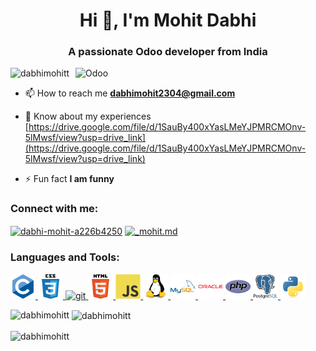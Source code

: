 <h1 align="center">Hi 👋, I'm Mohit Dabhi</h1>
<h3 align="center">A passionate Odoo developer from India</h3>

<img align="right" alt="Odoo" width="400" src="[https://www.google.com/url?sa=i&url=https%3A%2F%2Fwww.sevenstarwebsolutions.com%2Fodoo-development-company%2F&psig=AOvVaw17c3NHgVblpDEE7K-l_cuV&ust=1704099313094000&source=images&cd=vfe&opi=89978449&ved=0CBEQjRxqFwoTCKix5eWmuYMDFQAAAAAdAAAAABAI](https://www.google.com/url?sa=i&url=https%3A%2F%2Faliadosmudancas.com.br%2F%3Fw%3Ddribbble-by-versastock-qq-O85JOFY&psig=AOvVaw2Iaz-sXUG9shKA5MgZp0Ay&ust=1704099779380000&source=images&cd=vfe&opi=89978449&ved=0CBEQjRxqFwoTCPiv-syouYMDFQAAAAAdAAAAABAJ)">

<p align="left"> <img src="https://komarev.com/ghpvc/?username=dabhimohitt&label=Profile%20views&color=0e75b6&style=flat" alt="dabhimohitt" /> </p>

- 📫 How to reach me **dabhimohit2304@gmail.com**

- 📄 Know about my experiences [https://drive.google.com/file/d/1SauBy400xYasLMeYJPMRCMOnv-5lMwsf/view?usp=drive_link](https://drive.google.com/file/d/1SauBy400xYasLMeYJPMRCMOnv-5lMwsf/view?usp=drive_link)

- ⚡ Fun fact **I am funny**

<h3 align="left">Connect with me:</h3>
<p align="left">
<a href="https://linkedin.com/in/dabhi-mohit-a226b4250" target="blank"><img align="center" src="https://raw.githubusercontent.com/rahuldkjain/github-profile-readme-generator/master/src/images/icons/Social/linked-in-alt.svg" alt="dabhi-mohit-a226b4250" height="30" width="40" /></a>
<a href="https://instagram.com/_mohit.md" target="blank"><img align="center" src="https://raw.githubusercontent.com/rahuldkjain/github-profile-readme-generator/master/src/images/icons/Social/instagram.svg" alt="_mohit.md" height="30" width="40" /></a>
</p>

<h3 align="left">Languages and Tools:</h3>
<p align="left"> <a href="https://www.cprogramming.com/" target="_blank" rel="noreferrer"> <img src="https://raw.githubusercontent.com/devicons/devicon/master/icons/c/c-original.svg" alt="c" width="40" height="40"/> </a> <a href="https://www.w3schools.com/css/" target="_blank" rel="noreferrer"> <img src="https://raw.githubusercontent.com/devicons/devicon/master/icons/css3/css3-original-wordmark.svg" alt="css3" width="40" height="40"/> </a> <a href="https://git-scm.com/" target="_blank" rel="noreferrer"> <img src="https://www.vectorlogo.zone/logos/git-scm/git-scm-icon.svg" alt="git" width="40" height="40"/> </a> <a href="https://www.w3.org/html/" target="_blank" rel="noreferrer"> <img src="https://raw.githubusercontent.com/devicons/devicon/master/icons/html5/html5-original-wordmark.svg" alt="html5" width="40" height="40"/> </a> <a href="https://developer.mozilla.org/en-US/docs/Web/JavaScript" target="_blank" rel="noreferrer"> <img src="https://raw.githubusercontent.com/devicons/devicon/master/icons/javascript/javascript-original.svg" alt="javascript" width="40" height="40"/> </a> <a href="https://www.linux.org/" target="_blank" rel="noreferrer"> <img src="https://raw.githubusercontent.com/devicons/devicon/master/icons/linux/linux-original.svg" alt="linux" width="40" height="40"/> </a> <a href="https://www.mysql.com/" target="_blank" rel="noreferrer"> <img src="https://raw.githubusercontent.com/devicons/devicon/master/icons/mysql/mysql-original-wordmark.svg" alt="mysql" width="40" height="40"/> </a> <a href="https://www.oracle.com/" target="_blank" rel="noreferrer"> <img src="https://raw.githubusercontent.com/devicons/devicon/master/icons/oracle/oracle-original.svg" alt="oracle" width="40" height="40"/> </a> <a href="https://www.php.net" target="_blank" rel="noreferrer"> <img src="https://raw.githubusercontent.com/devicons/devicon/master/icons/php/php-original.svg" alt="php" width="40" height="40"/> </a> <a href="https://www.postgresql.org" target="_blank" rel="noreferrer"> <img src="https://raw.githubusercontent.com/devicons/devicon/master/icons/postgresql/postgresql-original-wordmark.svg" alt="postgresql" width="40" height="40"/> </a> <a href="https://www.python.org" target="_blank" rel="noreferrer"> <img src="https://raw.githubusercontent.com/devicons/devicon/master/icons/python/python-original.svg" alt="python" width="40" height="40"/> </a> </p>

<p><img align="left" src="https://github-readme-stats.vercel.app/api/top-langs?username=dabhimohitt&show_icons=true&locale=en&layout=compact" alt="dabhimohitt" /></p>

<p>&nbsp;<img align="center" src="https://github-readme-stats.vercel.app/api?username=dabhimohitt&show_icons=true&locale=en" alt="dabhimohitt" /></p>

<p><img align="center" src="https://github-readme-streak-stats.herokuapp.com/?user=dabhimohitt&" alt="dabhimohitt" /></p>
